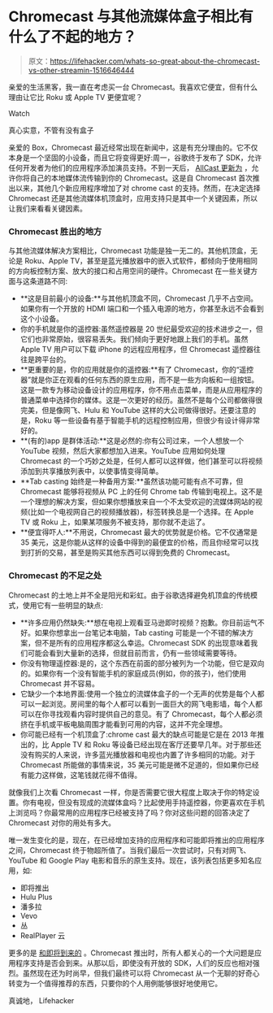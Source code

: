 # Chromecast 与其他流媒体盒子相比有什么了不起的地方？

> 原文：<https://lifehacker.com/whats-so-great-about-the-chromecast-vs-other-streamin-1516646444>

亲爱的生活黑客，我一直在考虑买一台 Chromecast。我喜欢它便宜，但有什么理由让它比 Roku 或 Apple TV 更便宜呢？

Watch

真心实意，不管有没有盒子

亲爱的 Box，Chromecast 最近经常出现在新闻中，这是有充分理由的。它不仅本身是一个坚固的小设备，而且它将变得更好:周一，谷歌终于发布了 SDK，允许任何开发者为他们的应用程序添加演员支持。不到一天后， [AllCast 更新为](https://lifehacker.com/allcast-adds-chromecast-support-streams-local-media-to-1515786497) ，允许你将自己的本地媒体流传输到你的 Chromecast。这是自 Chromecast 首次推出以来，其他几个新应用程序增加了对 chrome cast 的支持。然而，在决定选择 Chromecast 还是其他流媒体机顶盒时，应用支持只是其中一个关键因素，所以让我们来看看关键因素。

### Chromecast 胜出的地方

与其他流媒体解决方案相比，Chromecast 功能是独一无二的。其他机顶盒，无论是 Roku、Apple TV，甚至是蓝光播放器中的嵌入式软件，都倾向于使用相同的方向板控制方案、放大的接口和占用空间的硬件。Chromecast 在一些关键方面与这条道路不同:

*   **这是目前最小的设备:**与其他机顶盒不同，Chromecast 几乎不占空间。如果你有一个开放的 HDMI 端口和一个插入电源的地方，你甚至永远不会看到这个小设备。
*   你的手机就是你的遥控器:虽然遥控器是 20 世纪最受欢迎的技术进步之一，但它们也非常原始，很容易丢失。我们倾向于更好地跟上我们的手机。虽然 Apple TV 用户可以下载 iPhone 的远程应用程序，但 Chromecast 遥控器往往是跨平台的。
*   **更重要的是，你的应用就是你的遥控器:**有了 Chromecast，你的“遥控器”就是你正在观看的任何东西的原生应用，而不是一些方向板和一组按钮。这是一款专为移动设备设计的应用程序，你不用点击菜单，而是从应用程序的普通菜单中选择你的媒体。这是一次更好的经历。虽然不是每个公司都做得很完美，但是像网飞、Hulu 和 YouTube 这样的大公司做得很好。还要注意的是，Roku 等一些设备有基于智能手机的远程控制应用，但很少有设计得非常好的。
*   **(有的)app 是群体活动:**这是必然的:你有公司过来，一个人想放一个 YouTube 视频，然后大家都想加入进来。YouTube 应用如何处理 Chromecast 的一个巧妙之处是，任何人都可以这样做，他们甚至可以将视频添加到共享播放列表中，以使事情变得简单。
*   **Tab casting 始终是一种备用方案:**虽然该功能可能有点不可靠，但 Chromecast 能够将视频从 PC 上的任何 Chrome tab 传输到电视上。这不是一个理想的解决方案，但如果你想播放来自一个不太受欢迎的流媒体网站的视频(比如一个电视网自己的视频播放器)，标签转换总是一个选择。在 Apple TV 或 Roku 上，如果某项服务不被支持，那你就不走运了。
*   **便宜得吓人:**不用说，Chromecast 最大的优势就是价格。它不仅通常是 35 美元，这是你能从这样的设备中得到的最便宜的价格，而且你经常可以找到打折的交易，甚至是购买其他东西可以得到免费的 Chromecast。

### Chromecast 的不足之处

Chromecast 的土地上并不全是阳光和彩虹。由于谷歌选择避免机顶盒的传统模式，使用它有一些明显的缺点:

*   **许多应用仍然缺失:**想在电视上观看亚马逊即时视频？抱歉。你目前运气不好。如果你想拿出一台笔记本电脑，Tab casting 可能是一个不错的解决方案，但不是所有的应用程序都这么幸运。Chromecast SDK 的出现意味着我们可能会看到大量新的选择，但就目前而言，仍有一些领域需要等待。
*   你没有物理遥控器:是的，这个东西在前面的部分被列为一个功能，但它是双向的。如果你有一个没有智能手机的家庭成员(例如，你的孩子)，他们使用 Chromecast 并不容易。
*   它缺少一个本地界面:使用一个独立的流媒体盒子的一个无声的优势是每个人都可以一起浏览。房间里的每个人都可以看到一面巨大的网飞电影墙，每个人都可以在你寻找观看内容时提供自己的意见。有了 Chromecast，每个人都必须挤在手机或平板电脑周围才能看到可用的内容，这并不完全理想。
*   你可能已经有一个机顶盒了:chrome cast 最大的缺点可能是它是在 2013 年推出的，比 Apple TV 和 Roku 等设备已经出现在客厅还要早几年。对于那些还没有购买的人来说，许多蓝光播放器和电视也内置了许多相同的功能。对于 Chromecast 所能做的事情来说，35 美元可能是微不足道的，但如果你已经有能力这样做，这笔钱就花得不值得。

就像我们上次看 Chromecast 一样，你是否需要它很大程度上取决于你的特定设置。你有电视，但没有现成的流媒体盒吗？比起使用手持遥控器，你更喜欢在手机上浏览吗？你最常用的应用程序已经被支持了吗？你对这些问题的回答决定了 Chromecast 对你的用处有多大。

唯一发生变化的是，现在，在已经增加支持的应用程序和可能即将推出的应用程序之间，Chromecast 终于物超所值了。当我们最后一次尝试时，只有对网飞、YouTube 和 Google Play 电影和音乐的原生支持。现在，该列表包括更多知名应用，如:

*   即将推出
*   Hulu Plus
*   潘多拉
*   Vevo
*   丛
*   RealPlayer 云

更多的是 [和即将到来的](http://en.wikipedia.org/wiki/Chromecast#Chrome_and_mobile_apps) 。Chromecast 推出时，所有人都关心的一个大问题是应用程序支持是否会到来。从那以后，即使没有开放的 SDK，人们的反应也相对强烈。虽然现在还为时尚早，但我们最终可以将 Chromecast 从一个无聊的好奇心转变为一个值得推荐的东西，只要你的个人用例能够很好地使用它。

真诚地，
Lifehacker